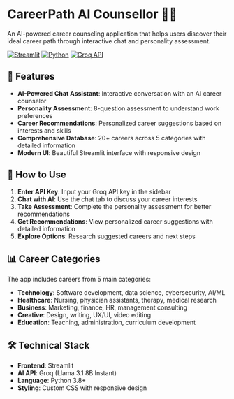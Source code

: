 # CareerPath AI Counsellor 🤖💼

An AI-powered career counseling application that helps users discover their ideal career path through interactive chat and personality assessment.

[![Streamlit](https://img.shields.io/badge/Streamlit-FF4B4B?style=for-the-badge&logo=Streamlit&logoColor=white)](https://img.shields.io/badge/Streamlit-FF4B4B?style=for-the-badge&logo=Streamlit&logoColor=white)
[![Python](https://img.shields.io/badge/Python-3776AB?style=for-the-badge&logo=python&logoColor=white)](https://img.shields.io/badge/Python-3776AB?style=for-the-badge&logo=python&logoColor=white)
[![Groq API](https://img.shields.io/badge/Groq-API-00A67E?style=for-the-badge)](https://img.shields.io/badge/Groq-API-00A67E?style=for-the-badge)

## 🌟 Features
- **AI-Powered Chat Assistant**: Interactive conversation with an AI career counselor
- **Personality Assessment**: 8-question assessment to understand work preferences
- **Career Recommendations**: Personalized career suggestions based on interests and skills
- **Comprehensive Database**: 20+ careers across 5 categories with detailed information
- **Modern UI**: Beautiful Streamlit interface with responsive design

## 🎯 How to Use
1. **Enter API Key**: Input your Groq API key in the sidebar
2. **Chat with AI**: Use the chat tab to discuss your career interests
3. **Take Assessment**: Complete the personality assessment for better recommendations
4. **Get Recommendations**: View personalized career suggestions with detailed information
5. **Explore Options**: Research suggested careers and next steps

## 📊 Career Categories
The app includes careers from 5 main categories:

- **Technology**: Software development, data science, cybersecurity, AI/ML
- **Healthcare**: Nursing, physician assistants, therapy, medical research
- **Business**: Marketing, finance, HR, management consulting
- **Creative**: Design, writing, UX/UI, video editing
- **Education**: Teaching, administration, curriculum development

## 🛠️ Technical Stack
- **Frontend**: Streamlit
- **AI API**: Groq (Llama 3.1 8B Instant)
- **Language**: Python 3.8+
- **Styling**: Custom CSS with responsive design

